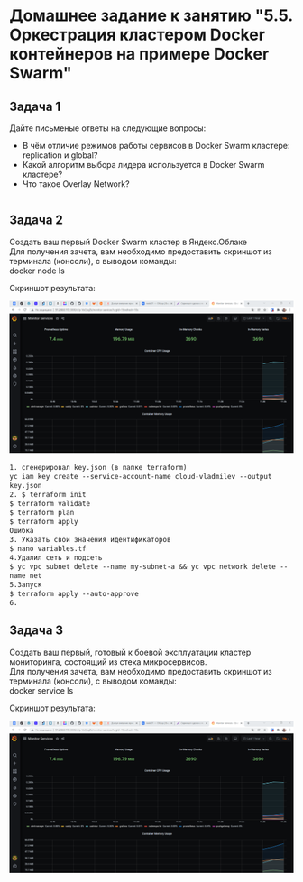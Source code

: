 # Домашнее задание к занятию "5.5. Оркестрация кластером Docker контейнеров на примере Docker Swarm"


## Задача 1
Дайте письменые ответы на следующие вопросы:  
- В чём отличие режимов работы сервисов в Docker Swarm кластере: replication и global?  
- Какой алгоритм выбора лидера используется в Docker Swarm кластере?  
- Что такое Overlay Network?  
```

```

## Задача 2
Создать ваш первый Docker Swarm кластер в Яндекс.Облаке  
Для получения зачета, вам необходимо предоставить скриншот из терминала (консоли), с выводом команды:  
docker node ls  

Скриншот результата: 
<p align="center">
  <img src="./yc-3.png">
</p>

```
1. сгенерировал key.json (в папке terraform)
yc iam key create --service-account-name cloud-vladmilev --output key.json
2. $ terraform init
$ terraform validate
$ terraform plan
$ terraform apply
Ошибка
3. Указать свои значения идентификаторов
$ nano variables.tf
4.Удалил сеть и подсеть
$ yc vpc subnet delete --name my-subnet-a && yc vpc network delete --name net
5.Запуск
$ terraform apply --auto-approve
6.
```

## Задача 3
Создать ваш первый, готовый к боевой эксплуатации кластер мониторинга, состоящий из стека микросервисов.  
Для получения зачета, вам необходимо предоставить скриншот из терминала (консоли), с выводом команды:  
docker service ls  

Скриншот результата: 
<p align="center">
  <img src="./yc-3.png">
</p>

```

```
